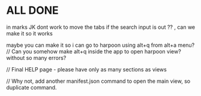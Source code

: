 # ALL DONE

in marks JK dont work to move the tabs if the search input is out ?? , can we make it so it works


maybe you can make it so i can go  to harpoon using alt+q from alt+a menu?
// Can you somehow make alt+q inside the app to open harpoon view? without so many errors?


// Final HELP page -  please have only as many sections as views 

// Why not, add another manifest.json command to open the main view, so duplicate command.

